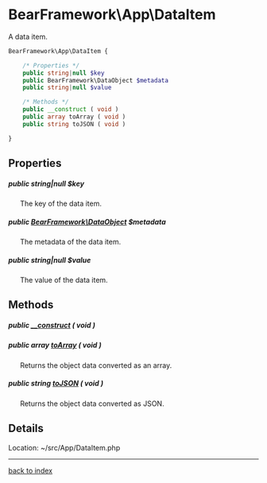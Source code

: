 # BearFramework\App\DataItem

A data item.

```php
BearFramework\App\DataItem {

	/* Properties */
	public string|null $key
	public BearFramework\DataObject $metadata
	public string|null $value

	/* Methods */
	public __construct ( void )
	public array toArray ( void )
	public string toJSON ( void )

}
```

## Properties

##### public string|null $key

&nbsp;&nbsp;&nbsp;&nbsp;&nbsp;&nbsp;The key of the data item.

##### public [BearFramework\DataObject](bearframework.dataobject.class.md) $metadata

&nbsp;&nbsp;&nbsp;&nbsp;&nbsp;&nbsp;The metadata of the data item.

##### public string|null $value

&nbsp;&nbsp;&nbsp;&nbsp;&nbsp;&nbsp;The value of the data item.

## Methods

##### public [__construct](bearframework.app.dataitem.__construct.method.md) ( void )

##### public array [toArray](bearframework.app.dataitem.toarray.method.md) ( void )

&nbsp;&nbsp;&nbsp;&nbsp;&nbsp;&nbsp;Returns the object data converted as an array.

##### public string [toJSON](bearframework.app.dataitem.tojson.method.md) ( void )

&nbsp;&nbsp;&nbsp;&nbsp;&nbsp;&nbsp;Returns the object data converted as JSON.

## Details

Location: ~/src/App/DataItem.php

---

[back to index](index.md)

